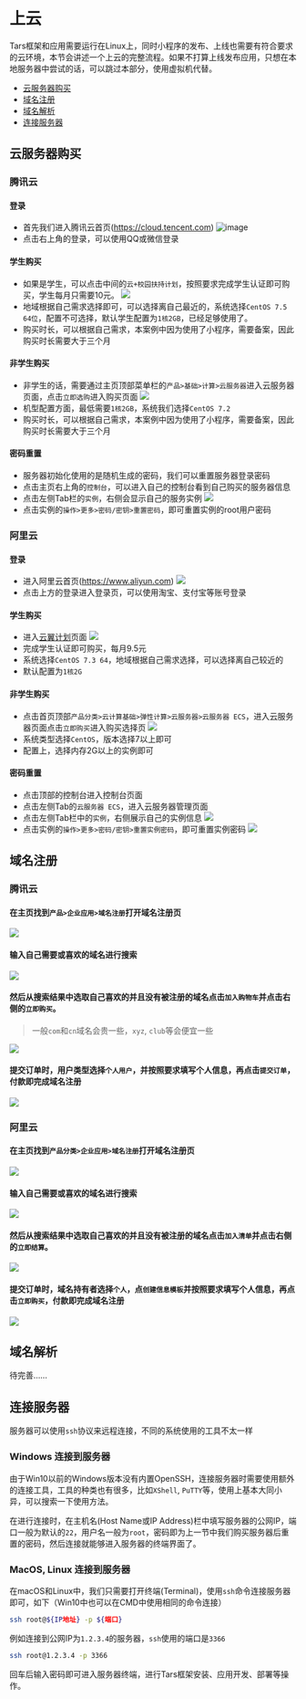# <a id="cloud"></a>上云
Tars框架和应用需要运行在Linux上，同时小程序的发布、上线也需要有符合要求的云环境，本节会讲述一个上云的完整流程。如果不打算上线发布应用，只想在本地服务器中尝试的话，可以跳过本部分，使用虚拟机代替。

* [云服务器购买](#server-purchase)
* [域名注册](#domain-registry)
* [域名解析](#dns)
* [连接服务器](#connect-server)

## <a id="server-purchase"></a>云服务器购买
### <a id="server-purchase-tencent-cloud"></a>腾讯云
#### 登录
* 首先我们进入腾讯云首页(https://cloud.tencent.com)
![image](/docs/images/TencentCloudIndex.png)
* 点击右上角的登录，可以使用QQ或微信登录

#### 学生购买
* 如果是学生，可以点击中间的`云+校园扶持计划`，按照要求完成学生认证即可购买，学生每月只需要10元。
![](/docs/images/TencentCloudCampus.png)
* 地域根据自己需求选择即可，可以选择离自己最近的，系统选择`CentOS 7.5 64位`，配置不可选择，默认学生配置为`1核2GB`，已经足够使用了。
* 购买时长，可以根据自己需求，本案例中因为使用了小程序，需要备案，因此购买时长需要大于三个月

#### 非学生购买
* 非学生的话，需要通过主页顶部菜单栏的`产品>基础>计算>云服务器`进入云服务器页面，点击`立即选购`进入购买页面
![](/docs/images/TencentCloudBuyCvm.png)
* 机型配置方面，最低需要`1核2GB`，系统我们选择`CentOS 7.2`
* 购买时长，可以根据自己需求，本案例中因为使用了小程序，需要备案，因此购买时长需要大于三个月

#### 密码重置
* 服务器初始化使用的是随机生成的密码，我们可以重置服务器登录密码
* 点击主页右上角的`控制台`，可以进入自己的控制台看到自己购买的服务器信息
* 点击左侧Tab栏的`实例`，右侧会显示自己的服务实例
![](/docs/images/TencentCloudConsoleCvm.png)
* 点击实例的`操作>更多>密码/密钥>重置密码`，即可重置实例的root用户密码

### <a id="server-purchase-aliyun"></a>阿里云

#### 登录
* 进入阿里云首页(https://www.aliyun.com)
![](/docs/images/AliyunIndex.png)
* 点击上方的登录进入登录页，可以使用淘宝、支付宝等账号登录

#### 学生购买
* 进入[云翼计划](https://promotion.aliyun.com/ntms/act/campus2018.html)页面
![](/docs/images/AliyunCampus.png)
* 完成学生认证即可购买，每月9.5元
* 系统选择`CentOS 7.3 64`，地域根据自己需求选择，可以选择离自己较近的
* 默认配置为`1核2G`

#### 非学生购买
* 点击首页顶部`产品分类>云计算基础>弹性计算>云服务器>云服务器 ECS`，进入云服务器页面点击`立即购买`进入购买选择页
![](/docs/images/AliyunBuyEcs.png)
* 系统类型选择`CentOS`，版本选择7以上即可
* 配置上，选择内存2G以上的实例即可

#### 密码重置
* 点击顶部的控制台进入控制台页面
* 点击左侧Tab的`云服务器 ECS`，进入云服务器管理页面
* 点击左侧Tab栏中的`实例`，右侧展示自己的实例信息
![](/docs/images/AliyunConsole.png)
* 点击实例的`操作>更多>密码/密钥>重置实例密码`，即可重置实例密码
![](/docs/images/AliyunConsoleEcs.png)

## <a id="domain-registry"></a>域名注册
### 腾讯云
#### 在主页找到`产品>企业应用>域名注册`打开域名注册页
![](/docs/images/CloudMigrationTencentCloudIndexToDomain.png)

#### 输入自己需要或喜欢的域名进行搜索
![](/docs/images/CloudMigrationTencentCloudDomainSearch.png)

#### 然后从搜索结果中选取自己喜欢的并且没有被注册的域名点击`加入购物车`并点击右侧的`立即购买`。
> 一般`com`和`cn`域名会贵一些，`xyz`, `club`等会便宜一些

![](/docs/images/CloudMigrationTencentCloudDomainSelect.png)

#### 提交订单时，用户类型选择`个人用户`，并按照要求填写个人信息，再点击`提交订单`，付款即完成域名注册
![](/docs/images/CloudMigrationTencentCloudDomainBuying.png)

### 阿里云
#### 在主页找到`产品分类>企业应用>域名注册`打开域名注册页
![](/docs/images/CloudMigrationAliyunIndexToDomain.png)

#### 输入自己需要或喜欢的域名进行搜索
![](/docs/images/CloudMigrationAliyunDomainSearch.png)

#### 然后从搜索结果中选取自己喜欢的并且没有被注册的域名点击`加入清单`并点击右侧的`立即结算`。
![](/docs/images/CloudMigrationAliyunDomainSelect.png)

#### 提交订单时，域名持有者选择`个人`，点`创建信息模板`并按照要求填写个人信息，再点击`立即购买`，付款即完成域名注册
![](/docs/images/CloudMigrationAliyunDomainBuying.png)

## <a id="dns"></a>域名解析
待完善……

## <a id="connect-server"></a>连接服务器

服务器可以使用`ssh`协议来远程连接，不同的系统使用的工具不太一样

### Windows 连接到服务器

由于Win10以前的Windows版本没有内置OpenSSH，连接服务器时需要使用额外的连接工具，工具的种类也有很多，比如`XShell`, `PuTTY`等，使用上基本大同小异，可以搜索一下使用方法。

在进行连接时，在主机名(Host Name或IP Address)栏中填写服务器的公网IP，端口一般为默认的`22`，用户名一般为`root`，密码即为上一节中我们购买服务器后重置的密码，然后连接就能够进入服务器的终端界面了。

### MacOS, Linux 连接到服务器

在macOS和Linux中，我们只需要打开终端(Terminal)，使用`ssh`命令连接服务器即可，如下（Win10中也可以在CMD中使用相同的命令连接）
```sh
ssh root@${IP地址} -p ${端口}
```
例如连接到公网IP为`1.2.3.4`的服务器，`ssh`使用的端口是`3366`
```sh
ssh root@1.2.3.4 -p 3366
```
回车后输入密码即可进入服务器终端，进行Tars框架安装、应用开发、部署等操作。